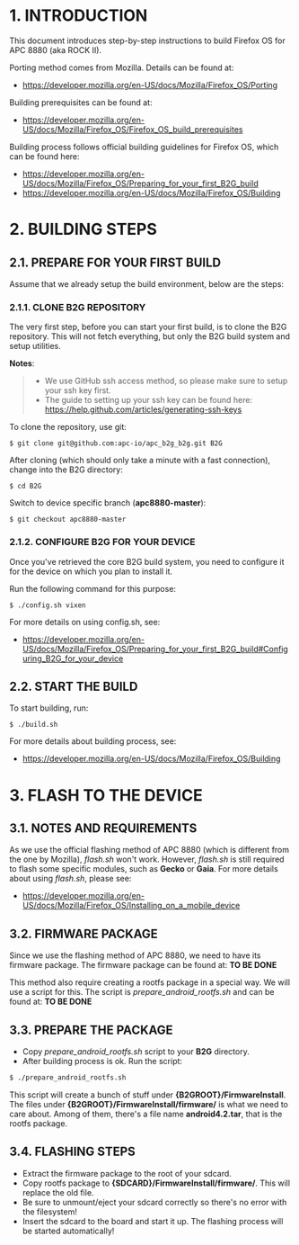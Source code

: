 # 1. INTRODUCTION

This document introduces step-by-step instructions to build Firefox OS for APC 8880 (aka ROCK II).

Porting method comes from Mozilla. Details can be found at:
* https://developer.mozilla.org/en-US/docs/Mozilla/Firefox_OS/Porting

Building prerequisites can be found at:
* https://developer.mozilla.org/en-US/docs/Mozilla/Firefox_OS/Firefox_OS_build_prerequisites

Building process follows official building guidelines for Firefox OS, which can be found here:
* https://developer.mozilla.org/en-US/docs/Mozilla/Firefox_OS/Preparing_for_your_first_B2G_build
* https://developer.mozilla.org/en-US/docs/Mozilla/Firefox_OS/Building


# 2. BUILDING STEPS

## 2.1. PREPARE FOR YOUR FIRST BUILD

Assume that we already setup the build environment, below are the steps:

### 2.1.1. CLONE B2G REPOSITORY

The very first step, before you can start your first build, is to clone the B2G repository. This
will not fetch everything, but only the B2G build system and setup utilities.

**Notes**: 
> * We use GitHub ssh access method, so please make sure to setup your ssh key first.
> * The guide to setting up your ssh key can be found here: https://help.github.com/articles/generating-ssh-keys

To clone the repository, use git:

    $ git clone git@github.com:apc-io/apc_b2g_b2g.git B2G

After cloning (which should only take a minute with a fast connection), change into the B2G directory:

    $ cd B2G

Switch to device specific branch (**apc8880-master**):

    $ git checkout apc8880-master

### 2.1.2.  CONFIGURE B2G FOR YOUR DEVICE

Once you've retrieved the core B2G build system, you need to configure it for
the device on which you plan to install it.

Run the following command for this purpose:

    $ ./config.sh vixen

For more details on using config.sh, see:
* https://developer.mozilla.org/en-US/docs/Mozilla/Firefox_OS/Preparing_for_your_first_B2G_build#Configuring_B2G_for_your_device

## 2.2. START THE BUILD

To start building, run:

    $ ./build.sh

For more details about building process, see:
* https://developer.mozilla.org/en-US/docs/Mozilla/Firefox_OS/Building


# 3. FLASH TO THE DEVICE

## 3.1. NOTES AND REQUIREMENTS

As we use the official flashing method of APC 8880 (which is different from the one by Mozilla),
_flash.sh_ won't work. However, _flash.sh_ is still required to flash some specific modules, such
as __Gecko__ or __Gaia__. For more details about using _flash.sh_, please see:
* https://developer.mozilla.org/en-US/docs/Mozilla/Firefox_OS/Installing_on_a_mobile_device

## 3.2. FIRMWARE PACKAGE

Since we use the flashing method of APC 8880, we need to have its firmware package. The firmware package can be found at: __TO BE DONE__

This method also require creating a rootfs package in a special way. We will use a script for this. The script is *prepare_android_rootfs.sh* and can be found at: __TO BE DONE__

## 3.3. PREPARE THE PACKAGE

- Copy *prepare_android_rootfs.sh* script to your **B2G** directory.
- After building process is ok. Run the script:
```sh
$ ./prepare_android_rootfs.sh
```
This script will create a bunch of stuff under __{B2GROOT}/FirmwareInstall__. The files under __{B2GROOT}/FirmwareInstall/firmware/__ is what we need to care about. Among of them, there's a file name __android4.2.tar__, that is the rootfs package.

## 3.4. FLASHING STEPS

- Extract the firmware package to the root of your sdcard.
- Copy rootfs package to __{SDCARD}/FirmwareInstall/firmware/__. This will replace the old file.
- Be sure to unmount/eject your sdcard correctly so there's no error with the filesystem!
- Insert the sdcard to the board and start it up. The flashing process will be started automatically!
